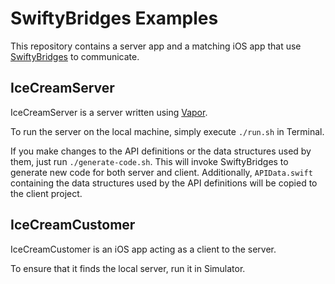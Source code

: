 # SwiftyBridges Examples

This repository contains a server app and a matching iOS app that use [SwiftyBridges](https://github.com/SwiftyBridges/SwiftyBridgesVapor) to communicate.

## IceCreamServer

IceCreamServer is a server written using [Vapor](https://vapor.codes/).

To run the server on the local machine, simply execute `./run.sh` in Terminal.

If you make changes to the API definitions or the data structures used by them, just run `./generate-code.sh`.
This will invoke SwiftyBridges to generate new code for both server and client.
Additionally, `APIData.swift` containing the data structures used by the API definitions will be copied to the client project.

## IceCreamCustomer

IceCreamCustomer is an iOS app acting as a client to the server.

To ensure that it finds the local server, run it in Simulator.
